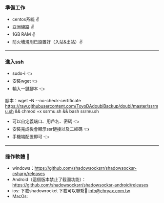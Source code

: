 ### 準備工作 ###

* centos系統 :v:
* 亞洲線路 :v:
* 1GB RAM :v:
* 防火墻規則已設置好（入站&出站）:v:

--------

### 進入ssh ###

* sudo-i :point_left:
* 安裝wget :point_left:
* 輸入一鍵腳本 :point_left:

腳本：wget -N --no-check-certificate https://raw.githubusercontent.com/ToyoDAdoubiBackup/doubi/master/ssrmu.sh && chmod +x ssrmu.sh && bash ssrmu.sh

* 可以自定義端口、用戶名、密碼 :point_left:
* 安裝完成後會顯示ssr鏈接以及二維碼 :point_left:
* 手機端配置即可 :point_left:

------

### 操作軟體 :bell:

- windows：https://github.com/shadowsocksrr/shadowsocksr-csharp/releases
- Android（這個版本禁止了截圖功能）：https://github.com/shadowsocksrr/shadowsocksr-android/releases
- ios: 下載shadowrocket 下載可以聯繫:email: info@chryax.com.tw
- MacOs:
